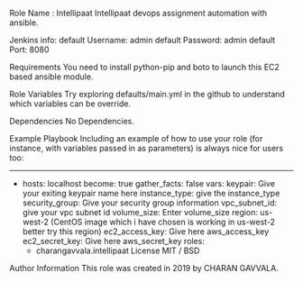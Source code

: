 Role Name : Intellipaat
Intellipaat devops assignment automation with ansible.

Jenkins info:
default Username: admin
default Password: admin
default Port: 8080

Requirements
You need to install python-pip and boto to launch this EC2 based ansible module.

Role Variables
Try exploring defaults/main.yml in the github to understand which variables can be override.

Dependencies
No Dependencies.

Example Playbook
Including an example of how to use your role (for instance, with variables passed in as parameters) is always nice for users too:

---
- hosts: localhost
  become: true
  gather_facts: false
  vars:
    keypair: Give your exiting keypair name here
    instance_type: give the instance_type
    security_group: Give your security group information
    vpc_subnet_id: give your vpc subnet id
    volume_size: Enter volume_size
    region: us-west-2 (CentOS image which i have chosen is working in us-west-2 better try this region)
    ec2_access_key: Give here aws_access_key
    ec2_secret_key: Give here aws_secret_key
  roles:
    - charangavvala.intellipaat
License
MIT / BSD

Author Information
This role was created in 2019 by CHARAN GAVVALA.
